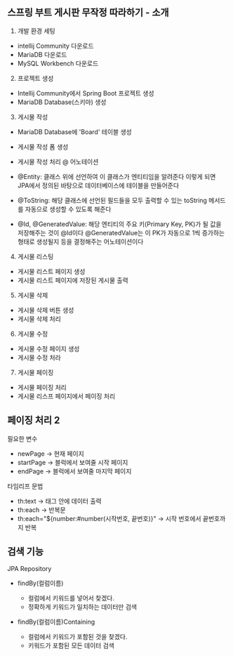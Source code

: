 ## 스프링 부트 게시판 무작정 따라하기 - 소개

1. 개발 환경 세팅
- intellij Community 다운로드
- MariaDB 다운로드
- MySQL Workbench 다운로드


2. 프로젝트 생성
- Intellij Community에서 Spring Boot 프로젝트 생성
- MariaDB Database(스키마) 생성


3. 게시물 작성
- MariaDB Database에 'Board' 테이블 생성
- 게시물 작성 폼 생성
- 게시물 작성 처리
@ 어노테이션

- @Entity:
클래스 위에 선언하여 이 클래스가 엔티티임을 알려준다
이렇게 되면 JPA에서 정의된 바탕으로 데이터베이스에 테이블을 만들어준다
- @ToString:
해당 클래스에 선언된 필드들을 모두 출력할 수 있는 toString 메서드를 자동으로 생성할 수 있도록 해준다
- @Id, @GeneratedValue: 해당 엔티티의 주요 키(Primary Key, PK)가 될 값을 저장해주는 것이 @Id이다
@GeneratedValue는 이 PK가 자동으로 1씩 증가하는 형태로 생성될지 등을 결정해주는 어노테이션이다

4. 게시물 리스팅
- 게시물 리스트 페이지 생성
- 게시물 리스트 페이지에 저장된 게시물 출력


5. 게시물 삭제
- 게시물 삭제 버튼 생성
- 게시물 삭제 처리


6. 게시물 수정
- 게시물 수정 페이지 생성
- 게시물 수정 처라


7. 게시물 페이징
- 게시물 페이징 처리
- 게시물 리스프 페이지에서 페이징 처리 



## 페이징 처리 2

필요한 변수

- newPage -> 현재 페이지
- startPage -> 블럭에서 보여줄 시작 페이지
- endPage -> 블럭에서 보여줄 마지막 페이지


타임리프 문법
- th:text -> 태그 안에 데이터 출력
- th:each -> 반복문
- th:each="${number:#number(시작번호, 끝번호)}"
-> 시작 번호에서 끝번호까지 반복


## 검색 기능

JPA Repository

- findBy(컬럼이름)
    - 컬럼에서 키워드를 넣어서 찾겠다.
    - 정확하게 키워드가 일치하는 데이터만 검색

- findBy(컬럼이름)Containing
    - 컬럼에서 키워드가 포함된 것을 찾겠다.
    - 키워드가 포함된 모든 데이터 검색